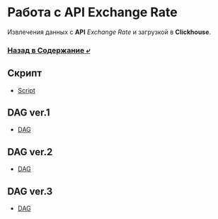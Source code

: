# Работа с API Exchange Rate
Извлечения данных с **API** _Exchange Rate_ и загрузкой в **Clickhouse**. 

### [Назад в Содержание ⤶](https://github.com/exchange_rate/README.md)

## Скрипт
- [Script](scripts/xg_script.py)

## DAG ver.1
- [DAG](dags/xg_dag.py)

## DAG ver.2
- [DAG](dags/xg_dag_v2.py)

## DAG ver.3
- [DAG](dags/xg_dag_v3.py)